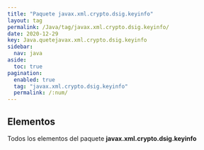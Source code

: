 ```yaml
---
title: "Paquete javax.xml.crypto.dsig.keyinfo"
layout: tag
permalink: /Java/tag/javax.xml.crypto.dsig.keyinfo/
date: 2020-12-29
key: Java.quetejavax.xml.crypto.dsig.keyinfo
sidebar: 
  nav: java
aside: 
  toc: true
pagination: 
  enabled: true
  tag: "javax.xml.crypto.dsig.keyinfo"
  permalink: /:num/
---
```


<h2>Elementos</h2>
Todos los elementos del paquete <strong>javax.xml.crypto.dsig.keyinfo</strong>
